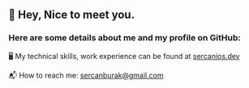 ## 👋 Hey, Nice to meet you.

### Here are some details about me and my profile on GitHub:

🖥  My technical skills, work experience can be found at [sercanios.dev](https://www.sercanios.dev)

📬  How to reach me: sercanburak@gmail.com

